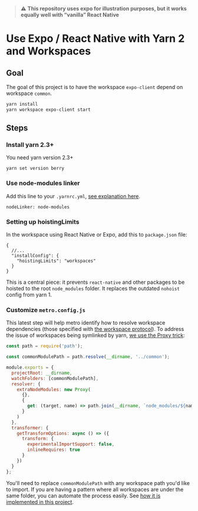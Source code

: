 > :warning: **This repository uses expo for illustration purposes, but it works equally well with “vanilla” React Native**

# Use Expo / React Native with Yarn 2 and Workspaces

## Goal

The goal of this project is to have the workspace `expo-client` depend on workspace `common`.

```sh
yarn install
yarn workspace expo-client start
```

## Steps

### Install yarn 2.3+

You need yarn version 2.3+

```
yarn set version berry
```

### Use node-modules linker

Add this line to your `.yarnrc.yml`, [see explanation here](https://yarnpkg.com/advanced/migration/#if-required-enable-the-node-modules-plugin).

```
nodeLinker: node-modules
```

### Setting up hoistingLimits

In the workspace using React Native or Expo, add this to `package.json` file:

```jsonc
{
  //...
  "installConfig": {
    "hoistingLimits": "workspaces"
  }
}
```

This is a central piece: it prevents `react-native` and other packages to be hoisted to the root `node_modules` folder.
It replaces the outdated `nohoist` config from yarn 1.

### Customize `metro.config.js`

This latest step will help metro identify how to resolve workspace dependencies (those specified with [the workspace protocol](https://yarnpkg.com/features/workspaces/#workspace-ranges-workspace)).
To address the issue of workspaces being symlinked by yarn, [we use the Proxy trick](https://github.com/facebook/metro/issues/1#issuecomment-453450709):

``` js
const path = require('path');

const commonModulePath = path.resolve(__dirname, '../common');

module.exports = {
  projectRoot: __dirname,
  watchFolders: [commonModulePath],
  resolver: {
    extraNodeModules: new Proxy(
      {},
      {
        get: (target, name) => path.join(__dirname, `node_modules/${name}`)
      }
    )
  },
  transformer: {
    getTransformOptions: async () => ({
      transform: {
        experimentalImportSupport: false,
        inlineRequires: true
      }
    })
  }
};
```

You'll need to replace `commonModulePath` with any workspace path you'd like to import.
If you are having a pattern where all workspaces are under the same folder, you can automate the process easily.
See [how it is implemented in this project](packages/expo-client/metro.config.js).
